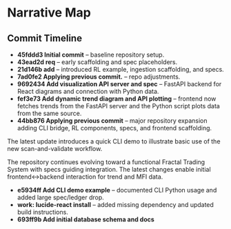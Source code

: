 # Narrative Map

## Commit Timeline

- **45fddd3 Initial commit** – baseline repository setup.
- **43ead2d req** – early scaffolding and spec placeholders.
- **21d146b add** – introduced RL example, ingestion scaffolding, and specs.
- **7ad0fe2 Applying previous commit.** – repo adjustments.
- **9692434 Add visualization API server and spec** – FastAPI backend for React diagrams and connection with Python data.
- **fef3e73 Add dynamic trend diagram and API plotting** – frontend now fetches trends from the FastAPI server and the Python script plots data from the same source.
- **44bb876 Applying previous commit** – major repository expansion adding CLI bridge, RL components, specs, and frontend scaffolding.

The latest update introduces a quick CLI demo to illustrate basic use of the new scan-and-validate workflow.

The repository continues evolving toward a functional Fractal Trading System with specs guiding integration. The latest changes enable initial frontend↔backend interaction for trend and MFI data.
- **e5934ff Add CLI demo example** – documented CLI Python usage and added large spec/ledger drop.
- **work: lucide-react install** – added missing dependency and updated build instructions.
- **693ff9b Add initial database schema and docs**
